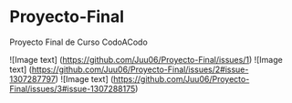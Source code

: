 # Proyecto-Final
Proyecto Final de Curso CodoACodo

![Image text] (https://github.com/Juu06/Proyecto-Final/issues/1) 
![Image text] (https://github.com/Juu06/Proyecto-Final/issues/2#issue-1307287797)
![Image text] (https://github.com/Juu06/Proyecto-Final/issues/3#issue-1307288175)
